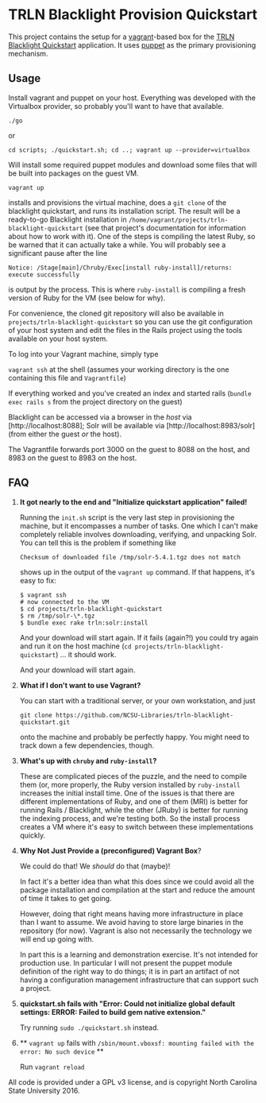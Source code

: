 # TRLN Blacklight Provision Quickstart

This project contains the setup for a
[vagrant](https://www.vagrantup.com/)-based box for the [TRLN Blacklight
Quickstart](https://github.com/NCSU-Libraries/trln-blacklight-quickstart)
application.  It uses [puppet](https://puppetlabs.com) as the primary
provisioning mechanism.  

## Usage

Install vagrant and puppet on your host.  Everything was developed with the Virtualbox provider, so probably you'll want to have that available.

```
./go
```

or

```
cd scripts; ./quickstart.sh; cd ..; vagrant up --provider=virtualbox
```

Will install some required puppet modules and download some files that will be built into packages on the guest VM.  

```
vagrant up
```

installs and provisions the virtual machine, does a `git clone` of the
blacklight quickstart, and runs its installation script.  The result will be a ready-to-go Blacklight installation in `/home/vagrant/projects/trln-blacklight-quickstart` (see that project's documentation for information about how to work with it).  One of the steps is compiling the latest Ruby, so be warned that it can actually take a while.  You will probably see a significant pause after the line

```Notice: /Stage[main]/Chruby/Exec[install ruby-install]/returns: execute successfully``` 

is output by the process.  This is where `ruby-install` is compiling a fresh
version of Ruby for the VM (see below for why).

For convenience, the cloned git repository will also be available in
`projects/trln-blacklight-quickstart` so you can use the git configuration of
your host system and edit the files in the Rails project using the tools
available on your host system.  

To log into your Vagrant machine, simply type 

```vagrant ssh``` at the shell (assumes your working directory is the one containing this file and `Vagrantfile`)

If everything worked and you've created an index and started rails (`bundle exec rails s` from the project directory on the guest)

Blacklight can be accessed via a browser in the *host* via [http://localhost:8088]; Solr will be available via [http://localhost:8983/solr] (from either the guest *or* the host).

The Vagrantfile forwards port 3000 on the guest to 8088 on the host, and 8983
on the guest to 8983 on the host. 


## FAQ

1. **It got nearly to the end and "Initialize quickstart application" failed!**

    Running the `init.sh` script is the very last step in provisioning the machine, but it encompasses a number of tasks.  One which I can't make completely reliable involves downloading, verifying, and unpacking Solr. You can tell this is the problem if something like

    ``` 
    Checksum of downloaded file /tmp/solr-5.4.1.tgz does not match
    ``` 

    shows up in the output of the `vagrant up` command.  If that happens, it's easy to fix: 

    ```
    $ vagrant ssh
    # now connected to the VM
    $ cd projects/trln-blacklight-quickstart
    $ rm /tmp/solr-\*.tgz
    $ bundle exec rake trln:solr:install
    ```

    And your download will start again.  If it fails (again?!) you could try again and run it on the host machine (`cd projects/trln-blacklight-quickstart`) ... it should work.

    And your download will start again.

2. **What if I don't want to use Vagrant?**

    You can start with a traditional server, or your own workstation, and just 

    ```git clone https://github.com/NCSU-Libraries/trln-blacklight-quickstart.git```

    onto the machine and probably be perfectly happy.  You might need to track down a few dependencies, though. 

3. **What's up with `chruby` and `ruby-install`?**

    These are complicated pieces of the puzzle, and the need to compile them (or, more properly,
    the Ruby version installed by `ruby-install` increases the initial install time.  One of the issues is that there are
    different implementations of Ruby, and one of them (MRI) is better for running
    Rails / Blacklight, while the other (JRuby) is better for running the indexing
    process, and we're testing both.  So the install process creates a VM where
    it's easy to switch between these implementations quickly. 

4. **Why Not Just Provide a (preconfigured) Vagrant Box**?

    We could do that!  We *should* do that (maybe)!  
    
    In fact it's a better idea than what this does since we could avoid all the package installation and compilation at the start and reduce the amount of time it takes to get going. 

    However, doing that right means having more infrastructure in place than I want to
    assume.  We avoid having to store large binaries in the repository (for now).
    Vagrant is also not necessarily the technology we will end up going with.

    In part this is a learning and demonstration exercise.  It's
    not intended for production use.  In particular I will not present the puppet
    module definition of the right way to do things; it is in part an artifact of
    not having a configuration management infrastructure that can support such a
    project.

5. **quickstart.sh fails with "Error: Could not initialize global default settings: ERROR: Failed to build gem native extension."**

    Try running `sudo ./quickstart.sh` instead.

6. ** `vagrant up` fails with `/sbin/mount.vboxsf: mounting failed with the error: No such device` **

    Run `vagrant reload`


All code is provided under a GPL v3 license, and is copyright North Carolina
State University 2016.
